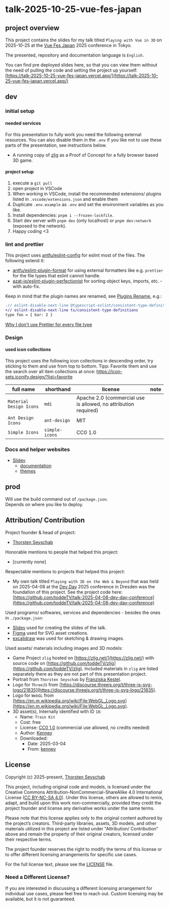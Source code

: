 # talk-2025-10-25-vue-fes-japan

## project overview

This project contains the slides for my talk titled `Playing with Vue in 3D` on 2025-10-25 at the [Vue Fes Japan](https://vuefes.jp/2025/en/) 2025 conference in Tokyo.

The presented, repository and documentation language is `English`.

You can find pre deployed slides here, so that you can view them without the need of pulling the code and setting the project up yourself:<br>
[https://talk-2025-10-25-vue-fes-japan.vercel.app/](https://talk-2025-10-25-vue-fes-japan.vercel.app/)

## dev

### initial setup

#### needed services

For this presentation to fully work you need the following external resources. You can also disable them in the `.env` if you like not to use these parts of the presentation, see instructions below.

- A running copy of [zlig](https://github.com/toddeTV/zlig) as a Proof of Concept for a fully browser based 3D game.

#### project setup

1. execute a `git pull`
2. open project in VSCode
3. When working in VSCode, install the recommended extensions/ plugins listed in `.vscode/extensions.json` and enable them
4. Duplicate `.env.example` as `.env` and set the environment variables as you like.
5. Install dependencies: `pnpm i --frozen-lockfile`.
6. Start dev server with `pnpm dev` (only localhost) or `pnpm dev:network` (exposed to the network).
7. Happy coding <3

### lint and prettier

This project uses [antfu/eslint-config](https://github.com/antfu/eslint-config) for eslint most of the files.
The following extend it:

- [antfu/eslint-plugin-format](https://github.com/antfu/eslint-plugin-format) for using external formatters like
  e.g. `prettier` for the file types that eslint cannot handle.
- [azat-io/eslint-plugin-perfectionist](https://github.com/azat-io/eslint-plugin-perfectionist) for
  sorting object keys, imports, etc. - with auto-fix.

Keep in mind that the plugin names are renamed, see
[Plugins Rename](https://github.com/antfu/eslint-config?tab=readme-ov-file#plugins-renaming), e.g.:

```diff
-// eslint-disable-next-line @typescript-eslint/consistent-type-definitions
+// eslint-disable-next-line ts/consistent-type-definitions
type foo = { bar: 2 }
```

[Why I don't use Prettier for every file type](https://antfu.me/posts/why-not-prettier)

### Design

#### used icon collections

This project uses the following icon collections in descending order, try sticking to them and use from top to bottom.
Tipp: Favorite them and use the search over all item collections at once: https://icon-sets.iconify.design/?list=favorite

| full name               | shorthand      | license                                                         | note |
| ----------------------- | -------------- | --------------------------------------------------------------- | ---- |
| `Material Design Icons` | `mdi`          | Apache 2.0 (commercial use is allowed, no attribution required) |      |
| `Ant Design Icons`      | `ant-design`   | MIT                                                             |      |
| `Simple Icons`          | `simple-icons` | CC0 1.0                                                         |      |

### Docs and helper websites

- [Slidev](https://github.com/slidevjs/slidev)
  - [documentation](https://sli.dev/)
  - [themes](https://github.com/slidevjs/themes)

## prod

Will use the build command out of `/package.json`.<br>
Depends on where you like to deploy.

## Attribution/ Contribution

Project founder & head of project:

- [Thorsten Seyschab](https://todde.tv)

Honorable mentions to people that helped this project:

- \[currently none\]

Respectable mentions to projects that helped this project:

- My own talk titled `Playing with 3D on the Web & Beyond` that was held on 2025-04-08 at the [Dev Day](https://www.devday.de/) 2025 conference in Dresden was the foundation of this project. See the project code here: [https://github.com/toddeTV/talk-2025-04-08-dev-day-conference](https://github.com/toddeTV/talk-2025-04-08-dev-day-conference)

Used programs/ softwares, services and dependencies - besides the ones in `./package.json`:

- [Slidev](https://github.com/slidevjs/slidev) used for creating the slides of the talk.
- [Figma](https://www.figma.com/) used for SVG asset creations.
- [excalidraw](https://excalidraw.com/) was used for sketching & drawing images.

Used assets/ materials including images and 3D models:

- Game Project `zlig` hosted on [https://zlig.net/](https://zlig.net/) with source code on [https://github.com/toddeTV/zlig](https://github.com/toddeTV/zlig). Included materials in `zlig` are listed separately there as they are not part of this presentation project.
- Portrait from `Thorsten Seyschab` by [Franziska Kestel](https://franziskakestel.de/).
- Logo for `ThreeJS` from [https://discourse.threejs.org/t/three-js-svg-logo/21835](https://discourse.threejs.org/t/three-js-svg-logo/21835).
- Logo for `WebGL` from [https://en.m.wikipedia.org/wiki/File:WebGL_Logo.svg](https://en.m.wikipedia.org/wiki/File:WebGL_Logo.svg).
- 3D asset(s), Internally identified with ID `18`:
  - Name: `Train Kit`
  - Cost: free
  - License: [CC0 1.0](https://creativecommons.org/publicdomain/zero/1.0/) (commercial use allowed, no credits needed)
  - Author: [Kenney](https://kenney.nl/)
  - Downloaded:
    - Date: 2025-03-04
    - From: [kenney](https://kenney.nl/assets/train-kit)

## License

Copyright (c) 2025-present, [Thorsten Seyschab](https://todde.tv)

This project, including original code and models, is licensed under the Creative Commons Attribution-NonCommercial-ShareAlike 4.0 International License ([CC BY-NC-SA 4.0](https://creativecommons.org/licenses/by-nc-sa/4.0/)). Under this license, others are allowed to remix, adapt, and build upon this work non-commercially, provided they credit the project founder and license any derivative works under the same terms.

Please note that this license applies only to the original content authored by the project’s creators. Third-party libraries, assets, 3D models, and other materials utilized in this project are listed under "Attribution/ Contribution" above and remain the property of their original creators, licensed under their respective terms.

The project founder reserves the right to modify the terms of this license or to offer different licensing arrangements for specific use cases.

For the full license text, please see the [LICENSE](./LICENSE) file.

### Need a Different License?

If you are interested in discussing a different licensing arrangement for individual use cases, please feel free to reach out. Custom licensing may be available, but it is not guaranteed.
